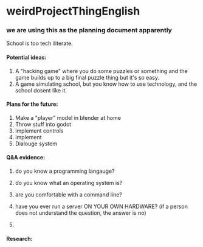 # weirdProjectThingEnglish
### we are using this as the planning document apparently

School is too tech iliterate.

#### Potential ideas:
1. A "hacking game" where you do some puzzles or something and the game builds up to a big final puzzle thing but it's so easy.
2. A game simulating school, but you know how to use technology, and the school dosent like it.


#### Plans for the future:
1. Make a "player" model in blender at home
2. Throw stuff into godot
3. implement controls
4. implement 
5. Dialouge system
#### Q&A evidence:
1. do you know a programming langauge?
2. do you know what an operating system is?
3. are you comfortable with a command line?
4. have you ever run a server ON YOUR OWN HARDWARE?
(if a person does not understand the question, the answer is no)

1. 
#### Research:
```

```